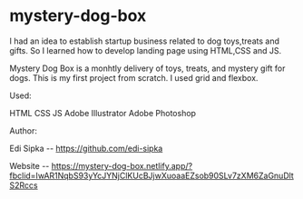 # mystery-dog-box

I had an idea to establish startup business related to dog toys,treats and gifts.
So I learned how to develop landing page using HTML,CSS and JS.

Mystery Dog Box is a monhtly delivery of toys, treats, and mystery gift for dogs. 
This is my first project from scratch. 
I used grid and flexbox.


Used:

HTML
CSS
JS
Adobe Illustrator
Adobe Photoshop

Author:

Edi Sipka -- https://github.com/edi-sipka

Website -- https://mystery-dog-box.netlify.app/?fbclid=IwAR1NqbS93yYcJYNjClKUcBJjwXuoaaEZsob90SLv7zXM6ZaGnuDltS2Rccs
